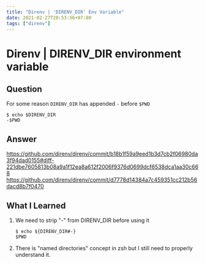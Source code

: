 ```yaml
---
title: "Direnv | 'DIRENV_DIR' Env Variable"
date: 2021-02-27T20:53:56+07:00
tags: ["direnv"]
---
```


# Direnv | DIRENV_DIR environment variable

## Question

For some reason `DIRENV_DIR` has appended `-` before `$PWD`

```console
$ echo $DIRENV_DIR
-$PWD
```

## Answer

https://github.com/direnv/direnv/commit/b18b1f59a9eed1b3d7cb2f06980da3f94dad0155#diff-221dbe7605813b08a9a1f12ea8a612f2006f9376d0699dcf6538dca1aa30c668
https://github.com/direnv/direnv/commit/d7778d14384a7c459351cc212b56dacd8b7f0470

## What I Learned

1. We need to strip "-" from DIRENV_DIR before using it
    ```console
    $ echo ${DIRENV_DIR#-}
    $PWD
    ```
1. There is "named directories" concept in zsh but I still need to properly understand it.
